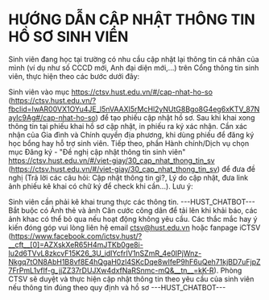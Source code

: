 # HƯỚNG DẪN CẬP NHẬT THÔNG TIN HỒ SƠ SINH VIÊN

 
Sinh viên đang học tại trường có nhu cầu cập nhật lại thông tin cá nhân của mình (ví dụ như số CCCD mới, Anh đại diện mới,...) trên Cổng thông tin sinh viên, thực hiện theo các bước dưới đây:

Sinh viên vào mục https://ctsv.hust.edu.vn/#/cap-nhat-ho-so (https://ctsv.hust.edu.vn/?fbclid=IwAR00VX1OYu4JE_l5nVAAXI5rMcHl2yNUtG8Bgo8G4eg6xKTV_87NayIc9Ag#/cap-nhat-ho-so) để tạo phiếu cập nhật hồ sơ. Sau khi khai xong thông tin tại phiếu khai hồ sơ cập nhật, in phiếu ra ký xác nhận. Cần xác nhận của Gia đình và Chính quyền địa phương, khi dùng phiếu để đăng ký học bổng hay hỗ trợ sinh viên. Tiếp theo, phần Hành chính/Dịch vụ chọn mục Đăng ký - "Đề nghị cập nhật thông tin sinh viên" https://ctsv.hust.edu.vn/#/viet-giay/30_cap_nhat_thong_tin_sv (https://ctsv.hust.edu.vn/#/viet-giay/30_cap_nhat_thong_tin_sv) để đưa đề nghị (Trả lời các câu hỏi: Cập nhật thông tin gì?, Lý do cập nhật, đưa link ảnh phiếu kê khai có chữ ký để check khi cần...).  Lưu ý:

Sinh viên cần phải kê khai trung thực các thông tin. 
 ---HUST_CHATBOT---
Bắt buộc có Ảnh thẻ và ảnh Căn cước công dân để tải lên khi khải báo, các ảnh khac có thể bỏ qua nếu hoạt động không yêu cầu. Các thắc mắc hay ý kiến đóng góp vui lòng liên hệ email ctsv@hust.edu.vn hoặc fanpage iCTSV (https://www.facebook.com/ictsv.hust/?__cft__[0]=AZXskXeR65H4mJTKb0ge8i-lu2d6TVvL8zkcvF15K26_3U_idIYcfrIV1nSZmR_4e0IPjWnz-Nkgq7tON8AbH1B8vf8E4hQgaH0zl4SKcDqe8wIfeP9hF6uQeh71kjBD7uFjpZ7FrPmL1vfIf-g_jjZZ37rDUJXw4dxfNaRSnmc-mQ&__tn__=kK-R). Phòng CTSV sẽ duyệt và thực hiện cập nhật thông tin theo yêu cầu của sinh viên nếu thông tin đúng theo quy định và hồ sơ 
 ---HUST_CHATBOT---